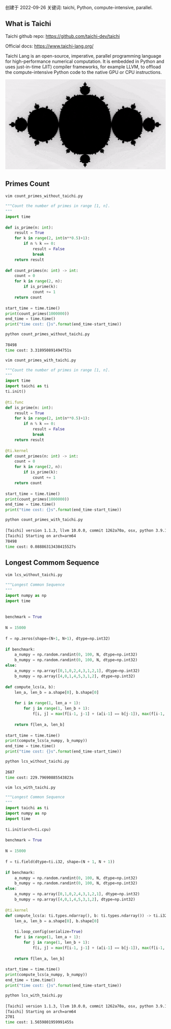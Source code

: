 创建于 2022-09-26
关键词: taichi, Python, compute-intensive, parallel.

## What is Taichi

Taichi github repo: https://github.com/taichi-dev/taichi 

Official docs: https://www.taichi-lang.org/

Taichi Lang is an open-source, imperative, parallel programming language for high-performance numerical computation. It is embedded in Python and uses just-in-time (JIT) compiler frameworks, for example LLVM, to offload the compute-intensive Python code to the native GPU or CPU instructions.

![fractal_small](img/fractal_small.gif)

## Primes Count 

```sh
vim count_primes_without_taichi.py
```

```python
"""Count the number of primes in range [1, n].
"""
import time

def is_prime(n: int):
    result = True
    for k in range(2, int(n**0.5)+1):
        if n % k == 0: 
            result = False
            break
    return result

def count_primes(n: int) -> int:
    count = 0
    for k in range(2, n):
        if is_prime(k): 
            count += 1
    return count

start_time = time.time()
print(count_primes(1000000))
end_time = time.time()
print("time cost: {}s".format(end_time-start_time))
```

```sh
python count_primes_without_taichi.py

78498
time cost: 3.318950891494751s
```

```sh
vim count_primes_with_taichi.py
```

```python
"""Count the number of primes in range [1, n].
"""
import time
import taichi as ti
ti.init()

@ti.func
def is_prime(n: int):
    result = True
    for k in range(2, int(n**0.5)+1):
        if n % k == 0: 
            result = False
            break
    return result

@ti.kernel
def count_primes(n: int) -> int:
    count = 0
    for k in range(2, n):
        if is_prime(k): 
            count += 1
    return count

start_time = time.time()
print(count_primes(1000000))
end_time = time.time()
print("time cost: {}s".format(end_time-start_time))
```

```sh
python count_primes_with_taichi.py

[Taichi] version 1.1.3, llvm 10.0.0, commit 1262a70a, osx, python 3.9.12
[Taichi] Starting on arch=arm64
78498
time cost: 0.08886313438415527s
```

## Longest Commom Sequence

```sh
vim lcs_without_taichi.py
```

```python
"""Longest Common Sequence
"""
import numpy as np
import time


benchmark = True

N = 15000

f = np.zeros(shape=(N+1, N+1), dtype=np.int32)

if benchmark:
    a_numpy = np.random.randint(0, 100, N, dtype=np.int32)
    b_numpy = np.random.randint(0, 100, N, dtype=np.int32)
else:
    a_numpy = np.array([0,1,0,2,4,3,1,2,1], dtype=np.int32)
    b_numpy = np.array([4,0,1,4,5,3,1,2], dtype=np.int32)

def compute_lcs(a, b):
    len_a, len_b = a.shape[0], b.shape[0]

    for i in range(1, len_a + 1):
        for j in range(1, len_b + 1):
            f[i, j] = max(f[i-1, j-1] + (a[i-1] == b[j-1]), max(f[i-1, j], f[i, j-1]))

    return f[len_a, len_b]

start_time = time.time()
print(compute_lcs(a_numpy, b_numpy))
end_time = time.time()
print("time cost: {}s".format(end_time-start_time))
```

```sh
python lcs_without_taichi.py

2687
time cost: 229.79690885543823s
```

```sh
vim lcs_with_taichi.py
```

```python
"""Longest Common Sequence
"""
import taichi as ti
import numpy as np
import time

ti.init(arch=ti.cpu)

benchmark = True

N = 15000

f = ti.field(dtype=ti.i32, shape=(N + 1, N + 1))

if benchmark:
    a_numpy = np.random.randint(0, 100, N, dtype=np.int32)
    b_numpy = np.random.randint(0, 100, N, dtype=np.int32)
else:
    a_numpy = np.array([0,1,0,2,4,3,1,2,1], dtype=np.int32)
    b_numpy = np.array([4,0,1,4,5,3,1,2], dtype=np.int32)

@ti.kernel
def compute_lcs(a: ti.types.ndarray(), b: ti.types.ndarray()) -> ti.i32:
    len_a, len_b = a.shape[0], b.shape[0]

    ti.loop_config(serialize=True)
    for i in range(1, len_a + 1):
        for j in range(1, len_b + 1):
            f[i, j] = max(f[i-1, j-1] + (a[i-1] == b[j-1]), max(f[i-1, j], f[i, j-1]))

    return f[len_a, len_b]

start_time = time.time()
print(compute_lcs(a_numpy, b_numpy))
end_time = time.time()
print("time cost: {}s".format(end_time-start_time))
```

```sh
python lcs_with_taichi.py

[Taichi] version 1.1.3, llvm 10.0.0, commit 1262a70a, osx, python 3.9.12
[Taichi] Starting on arch=arm64
2701
time cost: 1.5659801959991455s
```



